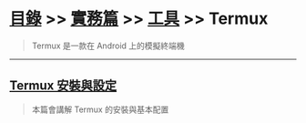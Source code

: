 # [目錄](../../../) >> [實務篇](../../) >> [工具](../) >> Termux
> Termux 是一款在 Android 上的模擬終端機

---

## [Termux 安裝與設定](./termux安裝與設定/)
> 本篇會講解 Termux 的安裝與基本配置